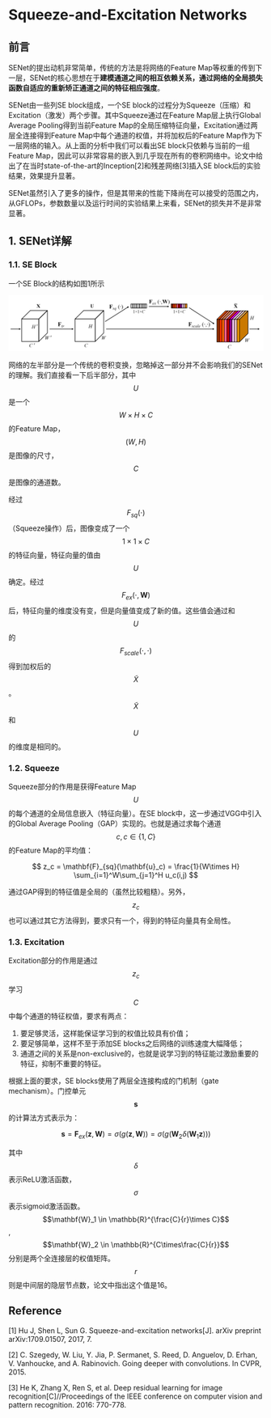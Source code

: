 # Squeeze-and-Excitation Networks

## 前言

SENet的提出动机非常简单，传统的方法是将网络的Feature Map等权重的传到下一层，SENet的核心思想在于**建模通道之间的相互依赖关系，通过网络的全局损失函数自适应的重新矫正通道之间的特征相应强度**。

SENet由一些列SE block组成，一个SE block的过程分为Squeeze（压缩）和Excitation（激发）两个步骤。其中Squeeze通过在Feature Map层上执行Global Average Pooling得到当前Feature Map的全局压缩特征向量，Excitation通过两层全连接得到Feature Map中每个通道的权值，并将加权后的Feature Map作为下一层网络的输入。从上面的分析中我们可以看出SE block只依赖与当前的一组Feature Map，因此可以非常容易的嵌入到几乎现在所有的卷积网络中。论文中给出了在当时state-of-the-art的Inception\[2\]和残差网络\[3\]插入SE block后的实验结果，效果提升显著。

SENet虽然引入了更多的操作，但是其带来的性能下降尚在可以接受的范围之内，从GFLOPs，参数数量以及运行时间的实验结果上来看，SENet的损失并不是非常显著。

## 1. SENet详解

### 1.1. SE Block

一个SE Block的结构如图1所示

![](/assets/SENet_1.png)

网络的左半部分是一个传统的卷积变换，忽略掉这一部分并不会影响我们的SENet的理解。我们直接看一下后半部分，其中$$U$$是一个$$W\times H\times C$$的Feature Map，$$(W,H)$$是图像的尺寸，$$C$$是图像的通道数。

经过$$F_{sq}(\cdot)$$（Squeeze操作）后，图像变成了一个$$1\times1\times C$$的特征向量，特征向量的值由$$U$$确定。经过$$F_{ex}(\cdot,\mathbf{W})$$后，特征向量的维度没有变，但是向量值变成了新的值。这些值会通过和$$U$$的$$F_{scale}(\cdot,\cdot)$$得到加权后的$$\tilde{X}$$。$$\tilde{X}$$和$$U$$的维度是相同的。

### 1.2. Squeeze

Squeeze部分的作用是获得Feature Map $$U$$的每个通道的全局信息嵌入（特征向量）。在SE block中，这一步通过VGG中引入的Global Average Pooling（GAP）实现的。也就是通过求每个通道$$c, c\in\{1,C\}$$的Feature Map的平均值：

$$
z_c = \mathbf{F}_{sq}(\mathbf{u}_c) = \frac{1}{W\times H} \sum_{i=1}^W\sum_{j=1}^H u_c(i,j)
$$

通过GAP得到的特征值是全局的（虽然比较粗糙）。另外，$$z_c$$也可以通过其它方法得到，要求只有一个，得到的特征向量具有全局性。

### 1.3. Excitation

Excitation部分的作用是通过$$z_c$$学习$$C$$中每个通道的特征权值，要求有两点：

1. 要足够灵活，这样能保证学习到的权值比较具有价值；
2. 要足够简单，这样不至于添加SE blocks之后网络的训练速度大幅降低；
3. 通道之间的关系是non-exclusive的，也就是说学习到的特征能过激励重要的特征，抑制不重要的特征。

根据上面的要求，SE blocks使用了两层全连接构成的门机制（gate mechanism）。门控单元$$\mathbf{s}$$的计算法方式表示为：

$$
\mathbf{s} = \mathbf{F}_{ex}(\mathbf{z}, \mathbf{W}) = \sigma(g(\mathbf{z}, \mathbf{W})) = \sigma(g(\mathbf{W}_2 \delta(\mathbf{W}_1 \mathbf{z})))
$$

其中$$\delta$$表示ReLU激活函数，$$\sigma$$表示sigmoid激活函数。$$\mathbf{W}_1 \in \mathbb{R}^{\frac{C}{r}\times C}$$, $$\mathbf{W}_2 \in \mathbb{R}^{C\times\frac{C}{r}}$$分别是两个全连接层的权值矩阵。$$r$$则是中间层的隐层节点数，论文中指出这个值是16。

## Reference

\[1\] Hu J, Shen L, Sun G. Squeeze-and-excitation networks\[J\]. arXiv preprint arXiv:1709.01507, 2017, 7.

\[2\] C. Szegedy, W. Liu, Y. Jia, P. Sermanet, S. Reed, D. Anguelov, D. Erhan, V. Vanhoucke, and A. Rabinovich. Going deeper with convolutions. In CVPR, 2015.

\[3\] He K, Zhang X, Ren S, et al. Deep residual learning for image recognition\[C\]//Proceedings of the IEEE conference on computer vision and pattern recognition. 2016: 770-778.

